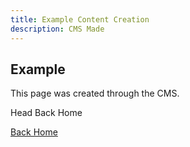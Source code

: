 ```yaml
---
title: Example Content Creation
description: CMS Made
---
```

## Example

This page was created through the CMS. 

<CallToAction url="/" align="center">Head Back Home</CallToAction> 

[Back Home](/)
